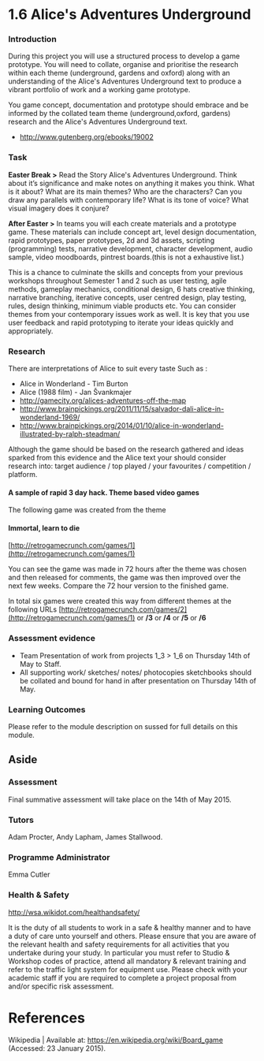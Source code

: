 # 1.6 Alice's Adventures Underground

### Introduction 


> 

During this project you will use a structured process to develop a game prototype. You will need to collate, organise and prioritise the research within each theme (underground, gardens and oxford) along with an understanding of the Alice's Adventures Underground text to produce a vibrant portfolio of work and a working game prototype.

You game concept, documentation and prototype should embrace and be informed by the collated team theme (underground,oxford, gardens) research and the Alice's Adventures Underground text.

- http://www.gutenberg.org/ebooks/19002


### Task  

**Easter Break >**  Read the Story Alice's Adventures Underground. Think about it’s significance and make notes on anything it makes you think. What is it about? What are its main themes? Who are the characters? Can you draw any parallels with contemporary life? What is its tone of voice? What visual imagery does it conjure?

**After Easter >** In teams you will each create materials and a prototype game. These materials can include concept art, level design documentation, rapid prototypes, paper prototypes, 2d and 3d assets, scripting (programming) tests, narrative development, character development, audio sample, video moodboards, pintrest boards.(this is not a exhaustive list.)

This is a chance to culminate the skills and concepts from your previous workshops throughout Semester 1 and 2 such as user testing, agile methods, gameplay mechanics,  conditional design, 6 hats creative thinking, narrative branching, iterative concepts, user centred design, play testing, rules, design thinking, minimum viable products etc. You can consider themes from your contemporary issues work as well.  It is key that you use user feedback and rapid prototyping to iterate your ideas quickly and appropriately.

### Research
There are interpretations of Alice to suit every taste
Such as :
 - Alice in Wonderland - Tim Burton
-  Alice (1988 film) -  Jan Švankmajer
 - http://gamecity.org/alices-adventures-off-the-map
 - http://www.brainpickings.org/2011/11/15/salvador-dali-alice-in-wonderland-1969/
 -  http://www.brainpickings.org/2014/01/10/alice-in-wonderland-illustrated-by-ralph-steadman/

Although the game should be based on the research gathered and ideas sparked from this evidence and the Alice text your should consider research into: target audience / top played / your favourites / competition / platform.


#### A sample of rapid 3 day hack. Theme based video games

The following game was created from the theme
#### **Immortal, learn to die** 
[http://retrogamecrunch.com/games/1](http://retrogamecrunch.com/games/1)

You can see the game was made in 72 hours after the theme was chosen and then released for comments, the game was then improved over the next few weeks. Compare the 72 hour version to the finished game.

In total six games were created this way from different themes at the following URLs
[http://retrogamecrunch.com/games/2](http://retrogamecrunch.com/games/1)   or  **/3**  or  **/4** or  **/5** or  **/6**

### Assessment evidence
 
 - Team Presentation of work from projects 1_3 > 1_6 on Thursday 14th of May to Staff.
 - All supporting work/ sketches/ notes/ photocopies sketchbooks should be collated and bound for hand in after presentation on Thursday 14th of May.

### Learning Outcomes
Please refer to the module description on sussed for full details on this module.

## Aside
 
### Assessment 
Final summative assessment will take place on the 14th of May 2015. 

### Tutors
Adam Procter, Andy Lapham, James Stallwood.

### Programme Administrator 
Emma Cutler 

### Health & Safety
http://wsa.wikidot.com/healthandsafety/

It is the duty of all students to work in a safe & healthy manner and to have a duty of care unto yourself and others. Please ensure that you are aware of the relevant health and safety requirements for all activities that you undertake during your study. In particular you must refer to Studio & Workshop codes of practice, attend all mandatory & relevant training and refer to the traffic light system for equipment use. Please check with your academic staff if you are required to complete a project proposal from and/or specific risk assessment.

# References
Wikipedia |  Available at: https://en.wikipedia.org/wiki/Board_game (Accessed: 23 January 2015).
